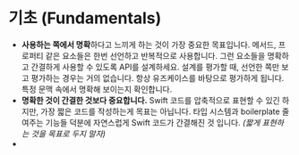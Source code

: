 # 기초 \(Fundamentals\)

* **사용하는 쪽에서 명확**하다고 느끼게 하는 것이 가장 중요한 목표입니다. 메서드, 프로퍼티 같은 요소들은 한번 선언하고 반복적으로 사용합니다. 그런 요소들을 명확하고 간결하게 사용할 수 있도록 API를 설계하세요. 설계를 평가할 때, 선언한 쪽만 보고 평가하는 경우는 거의 없습니다. 항상 유즈케이스를 바탕으로 평가하게 됩니다. 특정 문맥 속에서 명확해 보이는지 확인합니다.
* **명확한 것이 간결한 것보다 중요합니다.** Swift 코드를 압축적으로 표현할 수 있긴 하지만, 가장 짧은 코드를 작성하는게 목표는 아닙니다. 타입 시스템과 boilerplate 줄여주는 기능들 덕분에 자연스럽게 Swift 코드가 간결해진 것 입니다. _\(짧게 표현하는 것을 목표로 두지 말자\)_
* 


